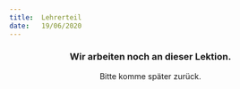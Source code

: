 ```yaml
---
title:  Lehrerteil
date:   19/06/2020
---
```


### <center>Wir arbeiten noch an dieser Lektion.</center>
<center>Bitte komme später zurück.</center>
